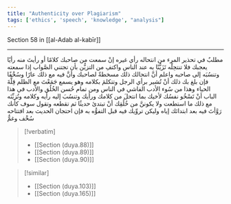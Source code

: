 ```yaml
---
title: "Authenticity over Plagiarism"
tags: ['ethics', 'speech', 'knowledge', "analysis"]
---
```


 Section 58 in [[al-Adab al-kabīr]]

---
مطلبٌ في تحذير المرء من انتحاله رأي غيره إنْ سمعت من صاحبك كلامًا أو رأيتَ منه رأيًا يعجبك فلا تنتحِلْه تَزَيُّنًا به عند الناس واكتفِ من التزيُّن بأن تجتني الصَّواب إذا سمعته وتنسُبَه إلى صاحبه  واعلم أنَّ انتحالك ذلك مسخطةٌ لصاحبك وأنَّ فيه مع ذلك عارًا وسُخْفًا  فإن بلغ بك ذلك أنْ تُشير برأي الرجل وتتكلمَ بكلامه وهو يسمع جَمَعْتَ مع الظلم قِلَّةَ الحياء وهذا من سُوء الأدب الفاشي في الناس  ومن تمام حُسن الخُلُق والأدب في هذا الباب أنْ تَسْخُو نفسُك لأخيك بما انتحلَ من كلامك ورأيك وتنسُبَ إليه رأيه وكلامه وتُزيِّنَه مع ذلك ما استطعت  ولا يكوننَّ من خُلُقِك أنْ تبتدئ حديثًا ثم تقطعه وتقول سوف كأنك رَوَّأتَ فيه بعد ابتدائك إياه وليكن تروِّيك فيه قبل التفوُّه به فإن احتجان الحديث بعد افتتاحه سُخْف وغمٌّ

> [!verbatim]
> - [[Section (duya.88)]]
> - [[Section (duya.89)]]
> - [[Section (duya.90)]]

> [!similar]
> - [[Section (duya.103)]]
> - [[Section (duya.165)]]
